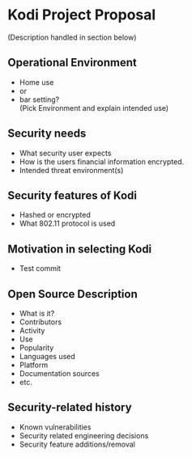 # Kodi Project Proposal

(Description handled in section below)

## Operational Environment
- Home use
- or
- bar setting?  
(Pick Environment and explain intended use)

## Security needs
- What security user expects
- How is the users financial information encrypted. 
- Intended threat environment(s)

## Security features of Kodi
- Hashed or encrypted
- What 802.11 protocol is used

## Motivation in selecting Kodi
- Test commit

## Open Source Description
- What is it? 
- Contributors
- Activity
- Use
- Popularity
- Languages used 
- Platform
- Documentation sources
- etc.

## Security-related history
- Known vulnerabilities
- Security related engineering decisions
- Security feature additions/removal

